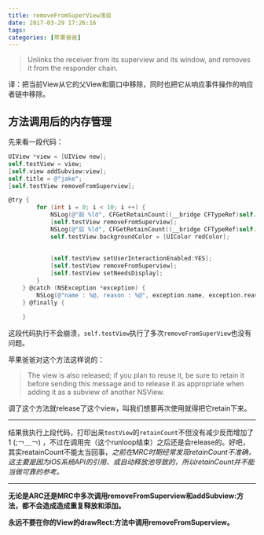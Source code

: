 ```yaml
---
title: removeFromSuperView浅谈
date: 2017-03-29 17:26:16
tags: 
categories: [苹果爸爸]
---
```

>Unlinks the receiver from its superview and its window, and removes it from the responder chain.

译：把当前View从它的父View和窗口中移除，同时也把它从响应事件操作的响应者链中移除。

##  方法调用后的内存管理

先来看一段代码：
<!--more-->

``` objectivec
UIView *view = [UIView new];
self.testView = view;
[self.view addSubview:view];
self.title = @"jake";
[self.testView removeFromSuperview];

@try {
        for (int i = 0; i < 10; i ++) {
            NSLog(@"前 %ld", CFGetRetainCount((__bridge CFTypeRef)self.testView));
            [self.testView removeFromSuperview];
            NSLog(@"后 %ld", CFGetRetainCount((__bridge CFTypeRef)self.testView));
            self.testView.backgroundColor = [UIColor redColor];
            
            
            [self.testView setUserInteractionEnabled:YES];
            [self.testView removeFromSuperview];
            [self.testView setNeedsDisplay];
        }
    } @catch (NSException *exception) {
        NSLog(@"name : %@, reason : %@", exception.name, exception.reason);
    } @finally {
        
    }
```

这段代码执行不会崩溃，`self.testView`执行了多次`removeFromSuperView`也没有问题。

苹果爸爸对这个方法这样说的：
>The view is also released; if you plan to reuse it, be sure to retain it before sending this message and to release it as appropriate when adding it as a subview of another NSView.

调了这个方法就release了这个view，叫我们想要再次使用就得把它retain下来。

---
结果我执行上段代码，打印出来`testView`的`retainCount`不但没有减少反而增加了1  (;￢＿￢)   ，不过在调用完（这个runloop结束）之后还是会release的。好吧，其实reatainCount不能太当回事，_之前在MRC时期经常发现retainCount不准确，这主要是因为iOS系统API的引用、或自动释放池导致的，所以retainCount并不能当做可靠的参考。_

---
__无论是ARC还是MRC中多次调用removeFromSuperview和addSubview:方法，都不会造成造成重复释放和添加。__

__永远不要在你的View的drawRect:方法中调用removeFromSuperview。__
 


